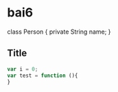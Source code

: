 # bai6

class Person {
  private String name;
}
## Title

```javascript
var i = 0;
var test = function (){
}
```
